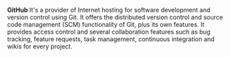 **GitHub**
It's a provider of Internet hosting for software development and version 
control using Git. It offers the distributed version control and source code 
management (SCM) functionality of Git, plus its own features. It provides 
access control and several collaboration features such as bug tracking, 
feature requests, task management, continuous integration and wikis for every
project.
